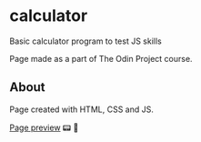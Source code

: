 # calculator
Basic calculator program to test JS skills

Page made as a part of The Odin Project course.

## About

Page created with HTML, CSS and JS.  

[Page preview](https://dariuszk92.github.io/calculator/) :pager: :1234: